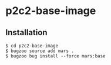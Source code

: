 # p2c2-base-image

## Installation

```
$ cd p2c2-base-image
$ bugzoo source add mars .
$ bugzoo bug install --force mars:base
```
